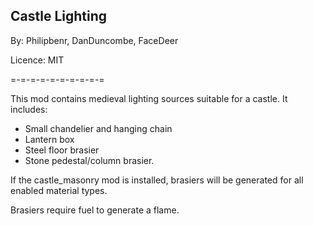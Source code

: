 ## Castle Lighting

By: Philipbenr, DanDuncombe, FaceDeer

Licence: MIT

=-=-=-=-=-=-=-=-=-=

This mod contains medieval lighting sources suitable for a castle. It includes:

* Small chandelier and hanging chain
* Lantern box
* Steel floor brasier
* Stone pedestal/column brasier.

If the castle_masonry mod is installed, brasiers will be generated for all enabled material types.

Brasiers require fuel to generate a flame.